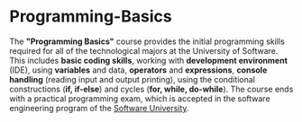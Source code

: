 # Programming-Basics
The **"Programming Basics"** course provides the initial programming skills required for all of the technological majors at the University of Software. This includes **basic coding skills**, working with **development environment** (IDE), using **variables** and data, **operators** and **expressions**, **console handling** (reading input and output printing), using the conditional constructions (**if, if-else**) and cycles (**for, while, do-while**).
The course ends with a practical programming exam, which is accepted in the software engineering program of the <a href="https://softuni.bg/" > Software University</a>.  

